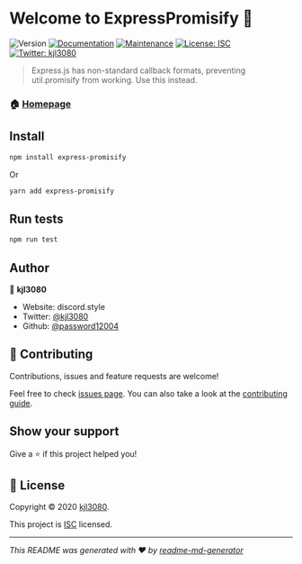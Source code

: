 # Welcome to ExpressPromisify 👋
![Version](https://img.shields.io/badge/version-1.0.1-blue.svg?cacheSeconds=2592000)
[![Documentation](https://img.shields.io/badge/documentation-yes-brightgreen.svg)](https://github.com/password12004/express-promisify#readme)
[![Maintenance](https://img.shields.io/badge/Maintained%3F-yes-green.svg)](https://github.com/password12004/express-promisify/graphs/commit-activity)
[![License: ISC](https://img.shields.io/github/license/password12004/ExpressPromisify)](https://github.com/password12004/express-promisify/blob/master/LICENSE)
[![Twitter: kjl3080](https://img.shields.io/twitter/follow/kjl3080.svg?style=social)](https://twitter.com/kjl3080)

> Express.js has non-standard callback formats, preventing util.promisify from working. Use this instead.

### 🏠 [Homepage](https://github.com/password12004/express-promisify#readme)

## Install

```sh
npm install express-promisify
```
Or
```sh
yarn add express-promisify
```

## Run tests

```sh
npm run test
```

## Author

👤 **kjl3080**

* Website: discord.style
* Twitter: [@kjl3080](https://twitter.com/kjl3080)
* Github: [@password12004](https://github.com/password12004)

## 🤝 Contributing

Contributions, issues and feature requests are welcome!

Feel free to check [issues page](https://github.com/password12004/express-promisify/issues). You can also take a look at the [contributing guide](https://github.com/password12004/express-promisify/blob/master/CONTRIBUTING.md).

## Show your support

Give a ⭐️ if this project helped you!


## 📝 License

Copyright © 2020 [kjl3080](https://github.com/password12004).

This project is [ISC](https://github.com/password12004/express-promisify/blob/master/LICENSE) licensed.

***
_This README was generated with ❤️ by [readme-md-generator](https://github.com/kefranabg/readme-md-generator)_
